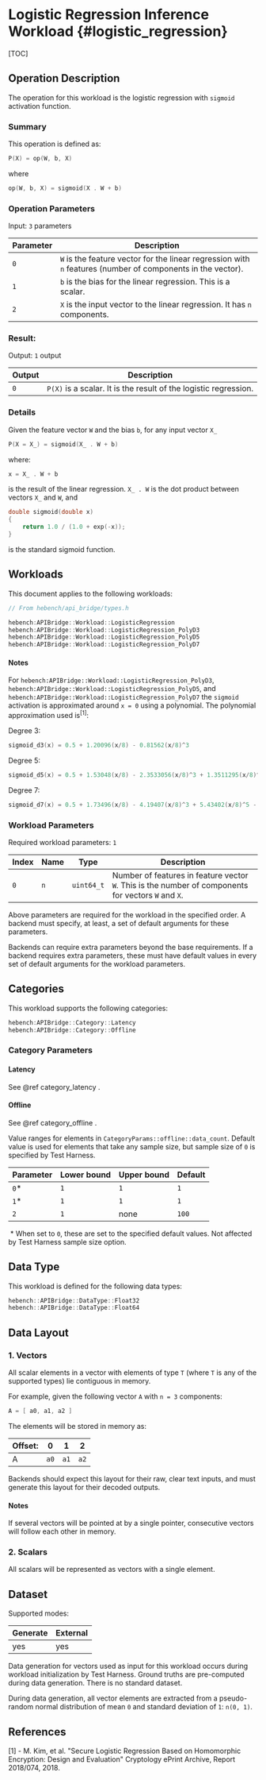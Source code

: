 Logistic Regression Inference Workload {#logistic_regression}
========================

[TOC]

## Operation Description

The operation for this workload is the logistic regression with `sigmoid` activation function. 

### Summary
This operation is defined as:

```cpp
P(X) = op(W, b, X)
```

where

```cpp
op(W, b, X) = sigmoid(X . W + b)
```

### Operation Parameters

Input: `3` parameters

| Parameter | Description |
|-|-|
| `0` | `W` is the feature vector for the linear regression with `n` features (number of components in the vector). |
| `1` | `b` is the bias for the linear regression. This is a scalar. |
| `2` | `X` is the input vector to the linear regression. It has `n` components. |

### Result:

Output: `1` output

| Output | Description |
|-|-|
| `0` | `P(X)` is a scalar. It is the result of the logistic regression. |

### Details

Given the feature vector `W` and the bias `b`, for any input vector `X_`

```cpp
P(X = X_) = sigmoid(X_ . W + b)
```

where:
```cpp
x = X_ . W + b
```
is the result of the linear regression. `X_ . W` is the dot product between vectors `X_` and `W`, and

```cpp
double sigmoid(double x)
{
    return 1.0 / (1.0 + exp(-x));
}
```
is the standard sigmoid function.

## Workloads

This document applies to the following workloads:

```cpp
// From hebench/api_bridge/types.h

hebench:APIBridge::Workload::LogisticRegression
hebench:APIBridge::Workload::LogisticRegression_PolyD3
hebench:APIBridge::Workload::LogisticRegression_PolyD5
hebench:APIBridge::Workload::LogisticRegression_PolyD7
```

#### Notes
For `hebench:APIBridge::Workload::LogisticRegression_PolyD3`, `hebench:APIBridge::Workload::LogisticRegression_PolyD5`, and `hebench:APIBridge::Workload::LogisticRegression_PolyD7` the `sigmoid` activation is approximated around `x = 0` using a polynomial. The polynomial approximation used is<sup>[1]</sup>:

Degree 3:
```cpp
sigmoid_d3(x) = 0.5 + 1.20096(x/8) - 0.81562(x/8)^3
```

Degree 5:
```cpp
sigmoid_d5(x) = 0.5 + 1.53048(x/8) - 2.3533056(x/8)^3 + 1.3511295(x/8)^5
```

Degree 7:
```cpp
sigmoid_d7(x) = 0.5 + 1.73496(x/8) - 4.19407(x/8)^3 + 5.43402(x/8)^5 - 2.50739(x/8)^7
```

### Workload Parameters

Required workload parameters: `1`

| Index | Name | Type | Description |
|-|-|-|-|
| `0` | `n` | `uint64_t` | Number of features in feature vector `W`. This is the number of components for vectors `W` and `X`. |

Above parameters are required for the workload in the specified order. A backend must specify, at least, a set of default arguments for these parameters.

Backends can require extra parameters beyond the base requirements. If a backend requires extra parameters, these must have default values in every set of default arguments for the workload parameters.

## Categories
This workload supports the following categories:

```cpp
hebench:APIBridge::Category::Latency
hebench:APIBridge::Category::Offline
```

### Category Parameters
#### Latency
See @ref category_latency .

#### Offline
See @ref category_offline .

Value ranges for elements in `CategoryParams::offline::data_count`. Default value is used for elements that take any sample size, but sample size of `0` is specified by Test Harness.

| Parameter | Lower bound | Upper bound | Default |
|-|-|-|-|
| `0`* | `1` | `1` | `1` | 
| `1`* | `1` | `1` | `1` | 
| `2` | `1` | none | `100` |

&nbsp;* When set to `0`, these are set to the specified default values. Not affected by Test Harness sample size option.

## Data Type

This workload is defined for the following data types:

```cpp
hebench::APIBridge::DataType::Float32
hebench::APIBridge::DataType::Float64
```

## Data Layout

### 1. Vectors
All scalar elements in a vector with elements of type `T` (where `T` is any of the supported types) lie contiguous in memory.

For example, given the following vector `A` with `n = 3` components:

```cpp
A = [ a0, a1, a2 ]
```

The elements will be stored in memory as:

| Offset: | 0 | 1 | 2 |
|-|-|-|-|
|A| `a0`  | `a1`  | `a2`  |

Backends should expect this layout for their raw, clear text inputs, and must generate this layout for their decoded outputs.

#### Notes
If several vectors will be pointed at by a single pointer, consecutive vectors will follow each other in memory.

### 2. Scalars
All scalars will be represented as vectors with a single element.

## Dataset
Supported modes:

| Generate | External |
|-|-|
| yes | yes |

Data generation for vectors used as input for this workload occurs during workload initialization by Test Harness. Ground truths are pre-computed during data generation. There is no standard dataset.

During data generation, all vector elements are extracted from a pseudo-random normal distribution of mean `0` and standard deviation of `1`: `n(0, 1)`.

## References
[1] -  M. Kim, et al. "Secure Logistic Regression Based on Homomorphic Encryption: Design and Evaluation" Cryptology ePrint Archive, Report 2018/074, 2018.
